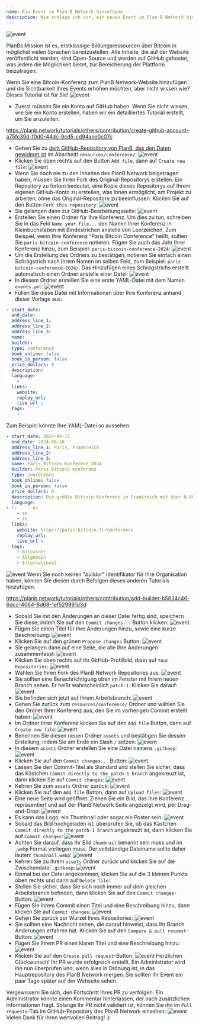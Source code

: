 ```yaml
---
name: Ein Event im Plan B Network hinzufügen
description: Wie schlage ich vor, ein neues Event im Plan B Network hinzuzufügen?
---
```

![event](assets/cover.webp)

PlanBs Mission ist es, erstklassige Bildungsressourcen über Bitcoin in möglichst vielen Sprachen bereitzustellen. Alle Inhalte, die auf der Website veröffentlicht werden, sind Open-Source und werden auf GitHub gehostet, was jedem die Möglichkeit bietet, zur Bereicherung der Plattform beizutragen.

Wenn Sie eine Bitcoin-Konferenz zum PlanB Network-Website hinzufügen und die Sichtbarkeit Ihres Events erhöhen möchten, aber nicht wissen wie? Dieses Tutorial ist für Sie!
![event](assets/01.webp)
- Zuerst müssen Sie ein Konto auf GitHub haben. Wenn Sie nicht wissen, wie Sie ein Konto erstellen, haben wir ein detailliertes Tutorial erstellt, um Sie anzuleiten.

https://planb.network/tutorials/others/contribution/create-github-account-a75fc39d-f0d0-44dc-9cd5-cd94aee0c07c


- Gehen Sie zu [dem GitHub-Repository von PlanB, das den Daten gewidmet ist](https://github.com/PlanB-Network/bitcoin-educational-content/tree/dev/resources/conference) im Abschnitt `resources/conference/`:
![event](assets/02.webp)
- Klicken Sie oben rechts auf den Button `Add file`, dann auf `Create new file`:
![event](assets/03.webp)
- Wenn Sie noch nie zu den Inhalten des PlanB Network beigetragen haben, müssen Sie Ihren Fork des Original-Repositorys erstellen. Ein Repository zu forken bedeutet, eine Kopie dieses Repositorys auf Ihrem eigenen GitHub-Konto zu erstellen, was Ihnen ermöglicht, am Projekt zu arbeiten, ohne das Original-Repository zu beeinflussen. Klicken Sie auf den Button `Fork this repository`:
![event](assets/04.webp)
- Sie gelangen dann zur GitHub-Bearbeitungsseite:
![event](assets/05.webp)
- Erstellen Sie einen Ordner für Ihre Konferenz. Um dies zu tun, schreiben Sie in das Feld `Name your file...` den Namen Ihrer Konferenz in Kleinbuchstaben mit Bindestrichen anstelle von Leerzeichen. Zum Beispiel, wenn Ihre Konferenz "Paris Bitcoin Conference" heißt, sollten Sie `paris-bitcoin-conference` notieren. Fügen Sie auch das Jahr Ihrer Konferenz hinzu, zum Beispiel: `paris-bitcoin-conference-2024`:
![event](assets/06.webp)
- Um die Erstellung des Ordners zu bestätigen, notieren Sie einfach einen Schrägstrich nach Ihrem Namen im selben Feld, zum Beispiel: `paris-bitcoin-conference-2024/`. Das Hinzufügen eines Schrägstrichs erstellt automatisch einen Ordner anstelle einer Datei:
![event](assets/07.webp)
- In diesem Ordner erstellen Sie eine erste YAML-Datei mit dem Namen `events.yml`:
![event](assets/08.webp)
- Füllen Sie diese Datei mit Informationen über Ihre Konferenz anhand dieser Vorlage aus:

```yaml
- start_date:
  end_date:
  address_line_1:
  address_line_2: 
  address_line_3: 
  name:
  builder:
  type: conference
  book_online: false
  book_in_person: false
  price_dollars: 0
  description:
  language: 
    - 
  links:
    website:
    replay_url:    
    live_url :
  tags: 
    - 
```

Zum Beispiel könnte Ihre YAML-Datei so aussehen:

```yaml
- start_date: 2024-08-15
  end_date: 2024-08-18
  address_line_1: Paris, Frankreich
  address_line_2: 
  address_line_3: 
  name: Paris Bitcoin Konferenz 2024
  builder: Paris Bitcoin Konferenz
  type: conference
  book_online: false
  book_in_person: false
  price_dollars: 0
  description: Die größte Bitcoin-Konferenz in Frankreich mit über 8.000 Teilnehmern jedes Jahr!
  language:
- fr    - en
    - es
    - it
  links:
    website: https://paris.bitcoin.fr/conference
    replay_url:
    live_url :
  tags: 
    - Bitcoiner
    - Allgemein
    - International
```
![event](assets/09.webp)
Wenn Sie noch keinen "*builder*" Identifikator für Ihre Organisation haben, können Sie diesen durch Befolgen dieses anderen Tutorials hinzufügen.

https://planb.network/tutorials/others/contribution/add-builder-b5834c46-6dcc-4064-8d68-1ef529991d3d



- Sobald Sie mit den Änderungen an dieser Datei fertig sind, speichern Sie diese, indem Sie auf den `Commit changes...` Button klicken:
![event](assets/10.webp)
- Fügen Sie einen Titel für Ihre Änderungen hinzu, sowie eine kurze Beschreibung:
![event](assets/11.webp)
- Klicken Sie auf den grünen `Propose changes` Button:
![event](assets/12.webp)
- Sie gelangen dann auf eine Seite, die alle Ihre Änderungen zusammenfasst:
![event](assets/13.webp)
- Klicken Sie oben rechts auf Ihr GitHub-Profilbild, dann auf `Your Repositories`:
![event](assets/14.webp)
- Wählen Sie Ihren Fork des PlanB Network Repositories aus:
![event](assets/15.webp)
- Sie sollten eine Benachrichtigung oben im Fenster mit Ihrem neuen Branch sehen. Er heißt wahrscheinlich `patch-1`. Klicken Sie darauf:
![event](assets/16.webp)
- Sie befinden sich jetzt auf Ihrem Arbeitsbranch:
![event](assets/17.webp)
- Gehen Sie zurück zum `resources/conference/` Ordner und wählen Sie den Ordner Ihrer Konferenz aus, den Sie im vorherigen Commit erstellt haben:
![event](assets/18.webp)
- Im Ordner Ihrer Konferenz klicken Sie auf den `Add file` Button, dann auf `Create new file`:
![event](assets/19.webp)
- Benennen Sie diesen neuen Ordner `assets` und bestätigen Sie dessen Erstellung, indem Sie am Ende ein Slash `/` setzen:
![event](assets/20.webp)
- In diesem `assets` Ordner erstellen Sie eine Datei namens `.gitkeep`:
![event](assets/21.webp)
- Klicken Sie auf den `Commit changes...` Button:
![event](assets/22.webp)
- Lassen Sie den Commit-Titel als Standard und stellen Sie sicher, dass das Kästchen `Commit directly to the patch-1 branch` angekreuzt ist, dann klicken Sie auf `Commit changes`:
![event](assets/23.webp)
- Kehren Sie zum `assets` Ordner zurück:
![event](assets/24.webp)
- Klicken Sie auf den `Add file` Button, dann auf `Upload files`: ![event](assets/25.webp)
- Eine neue Seite wird geöffnet. Ziehen Sie ein Bild, das Ihre Konferenz repräsentiert und auf der PlanB Network Seite angezeigt wird, per Drag-and-Drop:
![event](assets/26.webp)
- Es kann das Logo, ein Thumbnail oder sogar ein Poster sein:
![event](assets/27.webp)
- Sobald das Bild hochgeladen ist, überprüfen Sie, ob das Kästchen `Commit directly to the patch-1 branch` angekreuzt ist, dann klicken Sie auf `Commit changes`:
![event](assets/28.webp)
- Achten Sie darauf, dass Ihr Bild `thumbnail` benannt sein muss und im `.webp` Format vorliegen muss. Der vollständige Dateiname sollte daher lauten: `thumbnail.webp`:
![event](assets/29.webp)
- Kehren Sie zu Ihrem `assets` Ordner zurück und klicken Sie auf die Zwischendatei `.gitkeep`:
![event](assets/30.webp)
- Einmal bei der Datei angekommen, klicken Sie auf die 3 kleinen Punkte oben rechts und dann auf `Delete file`:
- Stellen Sie sicher, dass Sie sich noch immer auf dem gleichen Arbeitsbranch befinden, dann klicken Sie auf den `Commit changes`-Button:
![event](assets/31.webp)
- Fügen Sie Ihrem Commit einen Titel und eine Beschreibung hinzu, dann klicken Sie auf `Commit changes`:
![event](assets/33.webp)
- Gehen Sie zurück zur Wurzel Ihres Repositories:
![event](assets/34.webp)
- Sie sollten eine Nachricht sehen, die darauf hinweist, dass Ihr Branch Änderungen erfahren hat. Klicken Sie auf den `Compare & pull request`-Button:
![event](assets/35.webp)
- Fügen Sie Ihrem PR einen klaren Titel und eine Beschreibung hinzu:
![event](assets/36.webp)
- Klicken Sie auf den `Create pull request`-Button:
![event](assets/37.webp)
Herzlichen Glückwunsch! Ihr PR wurde erfolgreich erstellt. Ein Administrator wird ihn nun überprüfen und, wenn alles in Ordnung ist, in das Hauptrepository des PlanB Network mergen. Sie sollten Ihr Event ein paar Tage später auf der Webseite sehen.

Vergewissern Sie sich, den Fortschritt Ihres PR zu verfolgen. Ein Administrator könnte einen Kommentar hinterlassen, der nach zusätzlichen Informationen fragt. Solange Ihr PR nicht validiert ist, können Sie ihn im `Pull requests`-Tab im GitHub-Repository des PlanB Network einsehen:
![event](assets/38.webp)
Vielen Dank für Ihren wertvollen Beitrag! :)

